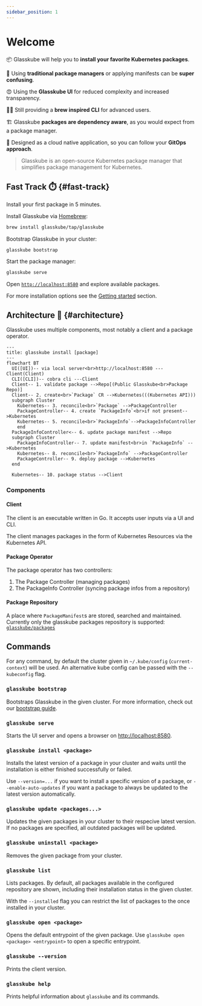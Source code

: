 ```yaml
---
sidebar_position: 1
---
```


# Welcome

📦️ Glasskube will help you to **install your favorite Kubernetes packages**.

🤯 Using **traditional package managers** or applying manifests can be **super confusing**.

😍 Using the **Glasskube UI** for reduced complexity and increased transparency.

🧑‍💻 Still providing a **brew inspired CLI** for advanced users.

🏗️ Glasskube **packages are dependency aware**, as you would expect from a package manager.

🤖  Designed as a cloud native application, so you can follow your **GitOps approach**.



> Glasskube is an open-source Kubernetes package manager that simplifies package management for Kubernetes.


## Fast Track ⏱️ {#fast-track}

Install your first package in 5 minutes.


Install Glasskube via [Homebrew](https://brew.sh/):

```bash
brew install glasskube/tap/glasskube
```

Bootstrap Glasskube in your cluster:

```
glasskube bootstrap
```

Start the package manager:

```bash
glasskube serve
```

Open [`http://localhost:8580`](http://localhost:8580) and explore available packages.


For more installation options see the [Getting started](getting-started/install) section.

## Architecture 📏 {#architecture}

Glasskube uses multiple components, most notably a client and a package operator.

```mermaid
---
title: glasskube install [package]
---
flowchart BT
  UI([UI])-- via local server<br>http://localhost:8580 ---Client(Client)
  CLI([CLI])-- cobra cli ---Client
  Client-- 1. validate package -->Repo[(Public Glasskube<br>Package Repo)]
  Client-- 2. create<br>`Package` CR -->Kubernetes(((Kubernetes API)))
  subgraph Cluster
    Kubernetes-- 3. reconcile<br>`Package` -->PackageController
    PackageController-- 4. create `PackageInfo`<br>if not present-->Kubernetes
    Kubernetes-- 5. reconcile<br>`PackageInfo`-->PackageInfoController
    end
  PackageInfoController<-- 6. update package manifest -->Repo
  subgraph Cluster
    PackageInfoController-- 7. update manifest<br>in `PackageInfo` -->Kubernetes
    Kubernetes-- 8. reconcile<br>`PackageInfo` -->PackageController
    PackageController-- 9. deploy package -->Kubernetes
  end

  Kubernetes-- 10. package status -->Client 
```

### Components

#### Client

The client is an executable written in Go. It accepts user inputs via a UI and CLI.

The client manages packages in the form of Kubernetes Resources via the Kubernetes API.

#### Package Operator

The package operator has two controllers:

1. The Package Controller (managing packages)
2. The PackageInfo Controller (syncing package infos from a repository)

#### Package Repository

A place where `PackageManifest`s are stored, searched and maintained.
Currently only the glasskube packages repository is supported: [`glasskube/packages`](https://github.com/glasskube/packages)

## Commands

For any command, by default the cluster given in `~/.kube/config` (`current-context`) will be used.
An alternative kube config can be passed with the `--kubeconfig` flag.

### `glasskube bootstrap`

Bootstraps Glasskube in the given cluster. For more information, check out our [bootstrap guide](./getting-started/bootstrap).

### `glasskube serve`

Starts the UI server and opens a browser on [http://localhost:8580](http://localhost:8580).

### `glasskube install <package>`

Installs the latest version of a package in your cluster and waits until the installation is either finished successfully or failed.

Use `--version=...` if you want to install a specific version of a package, or `--enable-auto-updates` if you want a package to always be updated to the latest version automatically.

### `glasskube update <packages...>`

Updates the given packages in your cluster to their respecive latest version. 
If no packages are specified, all outdated packages will be updated.

### `glasskube uninstall <package>`

Removes the given package from your cluster.

### `glasskube list`

Lists packages. By default, all packages available in the configured repository are shown, including their installation status in the given cluster.

With the `--installed` flag you can restrict the list of packages to the once installed in your cluster.

### `glasskube open <package>`

Opens the default entrypoint of the given package. 
Use `glasskube open <package> <entrypoint>` to open a specific entrypoint.

### `glasskube --version`

Prints the client version.

### `glasskube help`

Prints helpful information about `glasskube` and its commands. 

